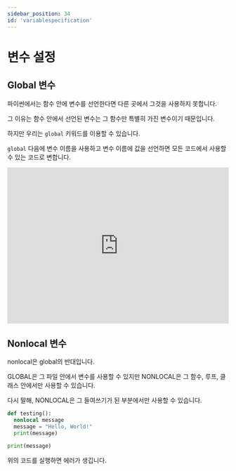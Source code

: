```yaml
---
sidebar_position: 34
id: 'variablespecification'
---
```


# 변수 설정

## Global 변수

파이썬에서는 함수 안에 변수를 선언한다면 다른 곳에서 그것을 사용하지 못합니다.

그 이유는 함수 안에서 선언된 변수는 그 함수만 특별히 가진 변수이기 때문입니다.

하지만 우리는 `global` 키워드를 이용할 수 있습니다.

`global` 다음에 변수 이름을 사용하고 변수 이름에 값을 선언하면 모든 코드에서 사용할 수 있는 코드로 변합니다.

<iframe src="https://trinket.io/embed/python3/db03626a7c" width="100%" height="356" frameborder="0" marginwidth="0" marginheight="0" allowfullscreen></iframe>

## Nonlocal 변수

nonlocal은 global의 반대입니다.

GLOBAL은 그 파일 안에서 변수를 사용할 수 있지만 NONLOCAL은 그 함수, 루프, 클래스 안에서만 사용할 수 있습니다.

다시 말해, NONLOCAL은 그 들여쓰기가 된 부분에서만 사용할 수 있습니다.

```python
def testing():
  nonlocal message
  message = "Hello, World!"
  print(message)

print(message)
```

위의 코드를 실행하면 에러가 생깁니다.
